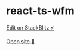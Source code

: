 # react-ts-wfm

[Edit on StackBlitz ⚡️](https://stackblitz.com/edit/react-ts-wfm)

[Open site 🎉](https://react-ts-wfm.stackblitz.io/)
